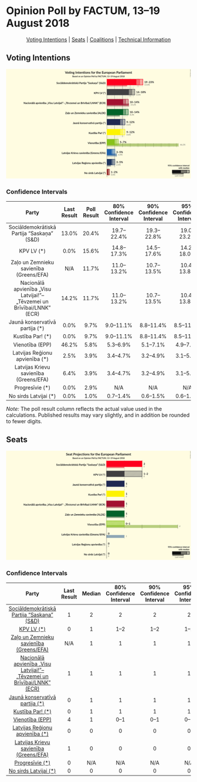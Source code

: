 # Opinion Poll by FACTUM, 13–19 August 2018

<p align="center"><a href="#voting-intentions">Voting Intentions</a> | <a href="#seats">Seats</a> | <a href="#coalitions">Coalitions</a> | <a href="#technical-information">Technical Information</a></p>

## Voting Intentions

![Graph with voting intentions not yet produced](2018-08-19-FACTUM.png "Voting Intentions")

### Confidence Intervals

| Party | Last Result | Poll Result | 80% Confidence Interval | 90% Confidence Interval | 95% Confidence Interval | 99% Confidence Interval |
|:-----:|:-----------:|:-----------:|:-----------------------:|:-----------------------:|:-----------------------:|:-----------------------:|
| Sociāldemokrātiskā Partija “Saskaņa” (S&D) | 13.0% | 20.4% | 19.7–22.4% |19.3–22.8% |19.0–23.2% |18.4–23.9% |
| KPV LV (*) | 0.0% | 15.6% | 14.8–17.3% |14.5–17.6% |14.2–18.0% |13.6–18.6% |
| Zaļo un Zemnieku savienība (Greens/EFA) | N/A | 11.7% | 11.0–13.2% |10.7–13.5% |10.4–13.8% |9.9–14.4% |
| Nacionālā apvienība „Visu Latvijai!”–„Tēvzemei un Brīvībai/LNNK” (ECR) | 14.2% | 11.7% | 11.0–13.2% |10.7–13.5% |10.4–13.8% |9.9–14.4% |
| Jaunā konservatīvā partija (*) | 0.0% | 9.7% | 9.0–11.1% |8.8–11.4% |8.5–11.6% |8.1–12.2% |
| Kustība Par! (*) | 0.0% | 9.7% | 9.0–11.1% |8.8–11.4% |8.5–11.6% |8.1–12.2% |
| Vienotība (EPP) | 46.2% | 5.8% | 5.3–6.9% |5.1–7.1% |4.9–7.4% |4.6–7.8% |
| Latvijas Reģionu apvienība (*) | 2.5% | 3.9% | 3.4–4.7% |3.2–4.9% |3.1–5.1% |2.8–5.5% |
| Latvijas Krievu savienība (Greens/EFA) | 6.4% | 3.9% | 3.4–4.7% |3.2–4.9% |3.1–5.1% |2.8–5.5% |
| Progresīvie (*) | 0.0% | 2.9% | N/A |N/A |N/A |N/A |
| No sirds Latvijai (*) | 0.0% | 1.0% | 0.7–1.4% |0.6–1.5% |0.6–1.6% |0.5–1.9% |

*Note:* The poll result column reflects the actual value used in the calculations. Published results may vary slightly, and in addition be rounded to fewer digits.

## Seats

![Graph with seats not yet produced](2018-08-19-FACTUM-seats.png "Seats")

### Confidence Intervals

| Party | Last Result | Median | 80% Confidence Interval | 90% Confidence Interval | 95% Confidence Interval | 99% Confidence Interval |
|:-----:|:-----------:|:------:|:-----------------------:|:-----------------------:|:-----------------------:|:-----------------------:|
| <a href="#sociāldemokrātiskā-partija-“saskaņa”-(s&d)">Sociāldemokrātiskā Partija “Saskaņa” (S&D)</a> | 1 | 2 | 2 |2 |2 |2 |
| <a href="#kpv-lv-(*)">KPV LV (*)</a> | 0 | 1 | 1–2 |1–2 |1–2 |1–2 |
| <a href="#zaļo-un-zemnieku-savienība-(greens/efa)">Zaļo un Zemnieku savienība (Greens/EFA)</a> | N/A | 1 | 1 |1 |1 |1 |
| <a href="#nacionālā-apvienība-„visu-latvijai!”–„tēvzemei-un-brīvībai/lnnk”-(ecr)">Nacionālā apvienība „Visu Latvijai!”–„Tēvzemei un Brīvībai/LNNK” (ECR)</a> | 1 | 1 | 1 |1 |1 |1 |
| <a href="#jaunā-konservatīvā-partija-(*)">Jaunā konservatīvā partija (*)</a> | 0 | 1 | 1 |1 |1 |1 |
| <a href="#kustība-par!-(*)">Kustība Par! (*)</a> | 0 | 1 | 1 |1 |1 |1 |
| <a href="#vienotība-(epp)">Vienotība (EPP)</a> | 4 | 1 | 0–1 |0–1 |0–1 |0–1 |
| <a href="#latvijas-reģionu-apvienība-(*)">Latvijas Reģionu apvienība (*)</a> | 0 | 0 | 0 |0 |0 |0 |
| <a href="#latvijas-krievu-savienība-(greens/efa)">Latvijas Krievu savienība (Greens/EFA)</a> | 1 | 0 | 0 |0 |0 |0 |
| <a href="#progresīvie-(*)">Progresīvie (*)</a> | 0 | N/A | N/A |N/A |N/A |N/A |
| <a href="#no-sirds-latvijai-(*)">No sirds Latvijai (*)</a> | 0 | 0 | 0 |0 |0 |0 |

